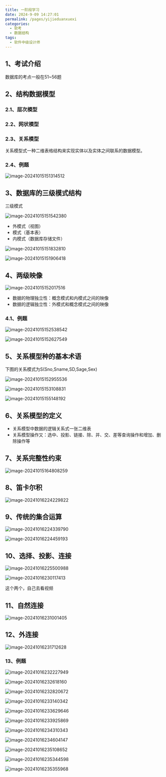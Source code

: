 ```yaml
---
title: 一阶段学习
date: 2024-9-09 14:27:01
permalink: /pages/yijieduanxuexi
categories: 
  - 软考
  - 数据结构
tags: 
  - 软件中级设计师
---
```

## 1、考试介绍
数据库的考点一般在51~56题

## 2、结构数据模型

### 2.1、层次模型

### 2.2、网状模型

### 2.3、关系模型

关系模型式一种二维表格结构来实现实体以及实体之间联系的数据模型。

### 2.4、例题

![image-20241015151314512](./Pic/image-20241015151314512.png)

## 3、数据库的三级模式结构

三级模式

![image-20241015151542380](./Pic/image-20241015151542380.png)

- 外模式（视图）
- 模式（基本表）
- 内模式（数据库存储文件）

![image-20241015151832810](./Pic/image-20241015151832810.png)

![image-20241015151906418](./Pic/image-20241015151906418.png)

## 4、两级映像

![image-20241015152017516](./Pic/image-20241015152017516.png)

- 数据的物理独立性：概念模式和内模式之间的映像
- 数据的逻辑独立性：外模式和概念模式之间的映像

### 4.1、例题

![image-20241015152538542](./Pic/image-20241015152538542.png)

![image-20241015152627549](./Pic/image-20241015152627549.png)

## 5、关系模型种的基本术语

下图的关系模式为S(Sno,Sname,SD,Sage,Sex)

![image-20241015152955536](./Pic/image-20241015152955536.png)

![image-20241015153108831](./Pic/image-20241015153108831.png)

![image-20241015155148192](./Pic/image-20241015155148192.png)

## 6、关系模型的定义

- 关系模型中数据的逻辑关系式一张二维表
- 关系模型操作又：选中、投影、链接、除、并、交、差等查询操作和增加、删除操作等

## 7、关系完整性约束

![image-20241015164808259](./Pic/image-20241015164808259.png)

## 8、笛卡尔积

![image-20241016224229822](./Pic/image-20241016224229822.png)

## 9、传统的集合运算



![image-20241016224339790](./Pic/image-20241016224339790.png)

![image-20241016224459193](./Pic/image-20241016224459193.png)

## 10、选择、投影、连接

![image-20241016225500988](./Pic/image-20241016225500988.png)

![image-20241016230117413](./Pic/image-20241016230117413.png)

这个两个，自己去看视频

## 11、自然连接

![image-20241016231001405](./Pic/image-20241016231001405.png)

## 12、外连接

![image-20241016231712628](./Pic/image-20241016231712628.png)

### 13、例题

![image-20241016232227949](./Pic/image-20241016232227949.png)

![image-20241016232618160](./Pic/image-20241016232618160.png)

![image-20241016232820672](./Pic/image-20241016232820672.png)

![image-20241016233140342](./Pic/image-20241016233140342.png)

![image-20241016233629646](./Pic/image-20241016233629646.png)

![image-20241016233925869](./Pic/image-20241016233925869.png)

![image-20241016234310343](./Pic/image-20241016234310343.png)

![image-20241016234604147](./Pic/image-20241016234604147.png)

![image-20241016235108652](./Pic/image-20241016235108652.png)

![image-20241016235344598](./Pic/image-20241016235344598.png)

![image-20241016235355968](./Pic/image-20241016235355968.png)